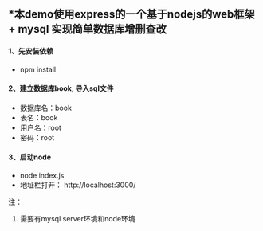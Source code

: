 ## *本demo使用express的一个基于nodejs的web框架 + mysql 实现简单数据库增删查改 ##


#### 1、先安装依赖 ####
- npm install

#### 2、建立数据库book, 导入sql文件 ####
- 数据库名：book
- 表名：book
- 用户名：root
- 密码：root

#### 3、启动node ####
- node index.js
- 地址栏打开： http://localhost:3000/

注：
1. 需要有mysql server环境和node环境